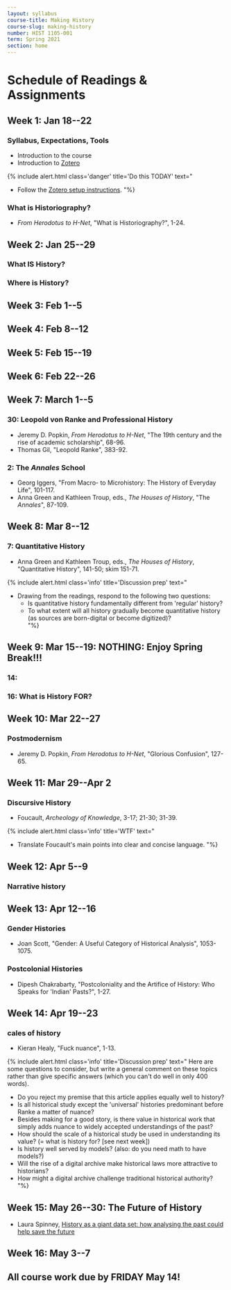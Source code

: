 ```yaml
---
layout: syllabus
course-title: Making History
course-slug: making-history
number: HIST 1105-001
term: Spring 2021
section: home
---
```


# Schedule of Readings & Assignments


## Week 1: Jan 18--22

### Syllabus, Expectations, Tools
- Introduction to the course
- Introduction to [Zotero](http://zotero.org)

{% include alert.html class='danger' title='Do this TODAY' text="
- Follow the [Zotero setup instructions](http://fredgibbs.net/courses/etc/zotero).
"%}

### What is Historiography?
- _From Herodotus to H-Net_, "What is Historiography?", 1-24.  


## Week 2: Jan 25--29

### What IS History?

### Where is History?




## Week 3: Feb 1--5



## Week 4: Feb 8--12



## Week 5: Feb 15--19



## Week 6: Feb 22--26



## Week 7: March 1--5

### 30: Leopold von Ranke and Professional History
- Jeremy D. Popkin, _From Herodotus to H-Net_, "The 19th century and the rise of academic scholarship", 68-96.  
- Thomas Gil, "Leopold Ranke", 383-92.


### 2: The _Annales_ School
- Georg Iggers, "From Macro- to Microhistory: The History of Everyday Life", 101-117.
- Anna Green and Kathleen Troup, eds., _The Houses of History_, "The _Annales_", 87-109.   



## Week 8: Mar 8--12

### 7:  Quantitative History
- Anna Green and Kathleen Troup, eds., _The Houses of History_, "Quantitative History", 141-50; skim 151-71.

{% include alert.html class='info' title='Discussion prep' text="
- Drawing from the readings, respond to the following two questions:
  - Is quantitative history fundamentally different from 'regular' history?
  - To what extent will all history gradually become quantitative history (as sources are born-digital or become digitized)?  
"%}


## Week 9: Mar 15--19: NOTHING: Enjoy Spring Break!!!



### 14:

### 16: What is History FOR?



## Week 10: Mar 22--27

### Postmodernism
- Jeremy D. Popkin, _From Herodotus to H-Net_, "Glorious Confusion", 127-65.




## Week 11: Mar 29--Apr 2

### Discursive History
* Foucault, _Archeology of Knowledge_, 3-17; 21-30; 31-39.

{% include alert.html class='info' title='WTF' text="
- Translate Foucault's main points into clear and concise language.
"%}




## Week 12: Apr 5--9

### Narrative history




## Week 13: Apr 12--16

### Gender Histories
* Joan Scott, "Gender: A Useful Category of Historical Analysis", 1053-1075.

### Postcolonial Histories
- Dipesh Chakrabarty, "Postcoloniality and the Artifice of History: Who Speaks for 'Indian' Pasts?", 1-27.




## Week 14: Apr 19--23

### cales of history
* Kieran Healy, "Fuck nuance", 1-13.

{% include alert.html class='info' title='Discussion prep' text="
Here are some questions to consider, but write a general comment on these topics rather than give specific answers (which you can't do well in only 400 words).

  - Do you reject my premise that this article applies equally well to history?
  - Is all historical study except the 'universal' histories predominant before Ranke a matter of nuance?
  - Besides making for a good story, is there value in historical work that simply adds nuance to widely accepted understandings of the past?
  - How should the scale of a historical study be used in understanding its value? (= what is history for? [see next week])
  - Is history well served by models? (also: do you need math to have models?)
  - Will the rise of a digital archive make historical laws more attractive to historians?
  - How might a digital archive challenge traditional historical authority?
"%}


## Week 15: May 26--30: The Future of History
- Laura Spinney, [History as a giant data set: how analysing the past could help save the future](https://www.theguardian.com/technology/2019/nov/12/history-as-a-giant-data-set-how-analysing-the-past-could-help-save-the-future)




## Week 16: May  3--7


## All course work due by FRIDAY May 14!
